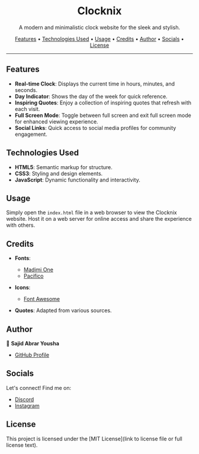 <h1 align="center">Clocknix</h1>

<p align="center">A modern and minimalistic clock website for the sleek and stylish.</p>

<p align="center">
  <a href="#features">Features</a> •
  <a href="#technologies-used">Technologies Used</a> •
  <a href="#usage">Usage</a> •
  <a href="#credits">Credits</a> •
  <a href="#author">Author</a> •
  <a href="#socials">Socials</a> •
  <a href="#license">License</a>
</p>

---

## Features

- **Real-time Clock**: Displays the current time in hours, minutes, and seconds.
- **Day Indicator**: Shows the day of the week for quick reference.
- **Inspiring Quotes**: Enjoy a collection of inspiring quotes that refresh with each visit.
- **Full Screen Mode**: Toggle between full screen and exit full screen mode for enhanced viewing experience.
- **Social Links**: Quick access to social media profiles for community engagement.

## Technologies Used

- **HTML5**: Semantic markup for structure.
- **CSS3**: Styling and design elements.
- **JavaScript**: Dynamic functionality and interactivity.

## Usage

Simply open the `index.html` file in a web browser to view the Clocknix website. Host it on a web server for online access and share the experience with others.

## Credits

- **Fonts**:
  - [Madimi One](https://fonts.google.com/specimen/Madimi+One)
  - [Pacifico](https://fonts.google.com/specimen/Pacifico)

- **Icons**:
  - [Font Awesome](https://fontawesome.com/)

- **Quotes**: Adapted from various sources.

## Author

👤 **Sajid Abrar Yousha**
- [GitHub Profile](https://github.com/Astrosynced)

## Socials

Let's connect! Find me on:
- [Discord](https://discord.com/users/1134871585753399357)
- [Instagram](https://www.instagram.com/aryannix/)


## License

This project is licensed under the [MIT License](link to license file or full license text).
